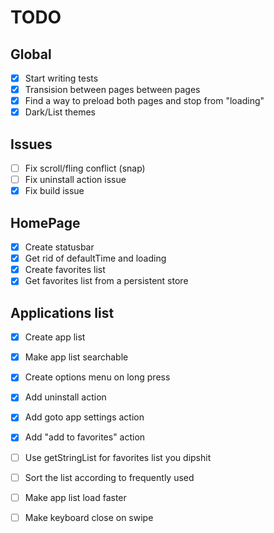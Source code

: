 # TODO

## Global
  - [X] Start writing tests
  - [X] Transision between pages between pages
  - [X] Find a way to preload both pages and stop from "loading"
  - [X] Dark/List themes

## Issues
  - [ ] Fix scroll/fling conflict (snap)
  - [ ] Fix uninstall action issue
  - [X] Fix build issue

## HomePage
  - [X] Create statusbar
  - [X] Get rid of defaultTime and loading
  - [X] Create favorites list
  - [X] Get favorites list from a persistent store

## Applications list
  - [X] Create app list
  - [X] Make app list searchable
  - [X] Create options menu on long press
  - [X] Add uninstall action
  - [X] Add goto app settings action
  - [X] Add "add to favorites" action
  - [ ] Use getStringList for favorites list you dipshit
  - [ ] Sort the list according to frequently used
  - [ ] Make app list load faster
  - [ ] Make keyboard close on swipe


